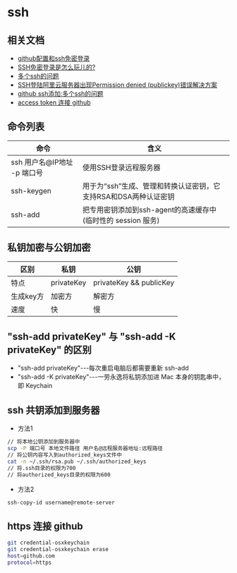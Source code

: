 # ssh

## 相关文档

- [github配置和ssh免密登录](https://zhuanlan.zhihu.com/p/27086828)
- [SSH免密登录是怎么玩儿的?](https://zhuanlan.zhihu.com/p/28423720)
- [多个ssh的问题](http://www.bkjia.com/Androidjc/837965.html)
- [SSH登陆阿里云服务器出现Permission denied (publickey)错误解决方案](http://www.cnblogs.com/wangchaowei/p/6914180.html)
- [github ssh添加:多个ssh的问题](http://www.bkjia.com/Androidjc/837965.html)
- [access token 连接 github](https://help.github.com/articles/creating-a-personal-access-token-for-the-command-line/)

## 命令列表

| 命令                  | 含义                                       |
|---------------------|------------------------------------------|
| ssh 用户名@IP地址 -p 端口号 | 使用SSH登录远程服务器                             |
| ssh-keygen          | 用于为“ssh”生成、管理和转换认证密钥，它支持RSA和DSA两种认证密钥    |
| ssh-add             | 把专用密钥添加到ssh-agent的高速缓存中(临时性的 session 服务) |

## 私钥加密与公钥加密

| 区别     | 私钥         | 公钥                      |
|--------|------------|-------------------------|
| 特点     | privateKey | privateKey && publicKey |
| 生成key方 | 加密方        | 解密方                     |
| 速度     | 快          | 慢                       |

## "ssh-add privateKey" 与 "ssh-add -K privateKey" 的区别

- "ssh-add privateKey"---每次重启电脑后都需要重新 ssh-add
- "ssh-add -K privateKey"---一劳永逸将私钥添加进 Mac 本身的钥匙串中，即 Keychain

## ssh 共钥添加到服务器

- 方法1

```bash
// 将本地公钥添加到服务器中
scp -P 端口号 本地文件路径 用户名@远程服务器地址:远程路径
// 将公钥内容写入到authorized_keys文件中
cat -n ~/.ssh/rsa.pub ~/.ssh/authorized_keys
// 将.ssh目录的权限为700
// 将authorized_keys目录的权限为600
```

- 方法2

```bash
ssh-copy-id username@remote-server
```

## https 连接 github

```bash
git credential-osxkeychain
git credential-osxkeychain erase
host=github.com
protocol=https
```